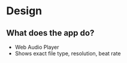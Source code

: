 # Design

## What does the app do?
- Web Audio Player
- Shows exact file type, resolution, beat rate
